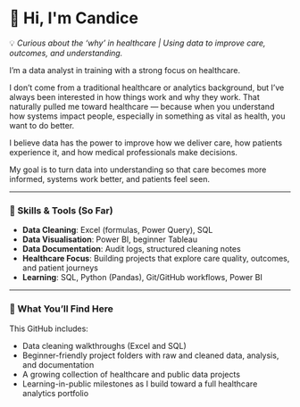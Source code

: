 # 👋 Hi, I'm Candice

💡 *Curious about the ‘why’ in healthcare | Using data to improve care, outcomes, and understanding.*

I’m a data analyst in training with a strong focus on healthcare.

I don’t come from a traditional healthcare or analytics background, but I’ve always been interested in how things work and why they work. That naturally pulled me toward healthcare — because when you understand how systems impact people, especially in something as vital as health, you want to do better.

I believe data has the power to improve how we deliver care, how patients experience it, and how medical professionals make decisions.

My goal is to turn data into understanding so that care becomes more informed, systems work better, and patients feel seen.

---

### 🔧 Skills & Tools (So Far)
- **Data Cleaning**: Excel (formulas, Power Query), SQL
- **Data Visualisation**: Power BI, beginner Tableau
- **Data Documentation**: Audit logs, structured cleaning notes
- **Healthcare Focus**: Building projects that explore care quality, outcomes, and patient journeys
- **Learning**: SQL, Python (Pandas), Git/GitHub workflows, Power BI

---

### 📌 What You’ll Find Here
This GitHub includes:
- Data cleaning walkthroughs (Excel and SQL)
- Beginner-friendly project folders with raw and cleaned data, analysis, and documentation
- A growing collection of healthcare and public data projects
- Learning-in-public milestones as I build toward a full healthcare analytics portfolio

